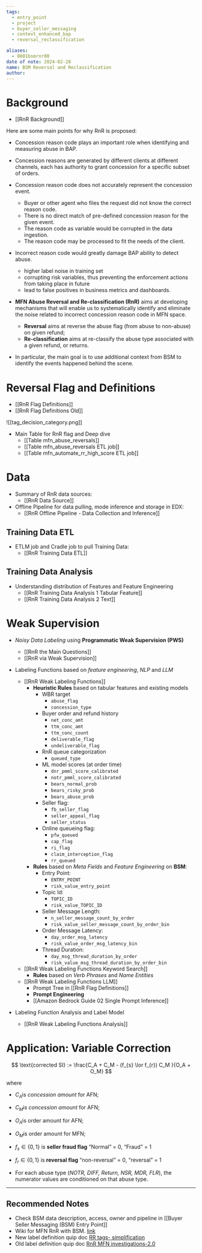```yaml
---
tags:
  - entry_point
  - project
  - buyer_seller_messaging
  - context_enhanced_bap
  - reversal_reclassification

aliases:
  - 0801bsmrnr00
date of note: 2024-02-28
name: BSM Reversal and Reclassification
author:
---
```

# Background

- [[RnR Background]]

Here are some main points for why RnR is proposed:

- Concession reason code plays an important role when identifying and measuring abuse in BAP. 
  
- Concession reasons are generated by different clients at different channels, each has authority to grant concession for a specific subset of orders. 
  
- Concession reason code does not accurately represent the concession event. 
	- Buyer or other agent who files the request did not know the correct reason code.
	- There is no direct match of pre-defined concession reason for the given event. 
	- The reason code as variable would be corrupted in the data ingestion.
	- The reason code may be processed to fit the needs of the client. 
	  
- Incorrect reason code would greatly damage BAP ability to detect abuse.
	- higher label noise in training set
	- corrupting risk variables, thus preventing the enforcement actions from taking place in future
	- lead to false positives in business metrics and dashboards.
	  
- **MFN Abuse Reversal and Re-classification (RnR)** aims at developing mechanisms that will enable us to systematically identify and eliminate the noise related to incorrect concession reason code in MFN space.
	- **Reversal** aims at reverse the abuse flag (from abuse to non-abuse) on given refund;
	- **Re-classification** aims at re-classify the abuse type associated with a given refund, or returns. 
	  
- In particular, the main goal is to use additional context from BSM to identify the events happened behind the scene. 

# Reversal Flag and Definitions

- [[RnR Flag Definitions]]
- [[RnR Flag Definitions Old]]

![[tag_decision_category.png]]
- Main Table for RnR flag and Deep dive
	- [[Table mfn_abuse_reversals]]
	- [[Table mfn_abuse_reversals ETL job]]
	- [[Table mfn_automate_rr_high_score ETL job]]

# Data

- Summary of RnR data sources:
	- [[RnR Data Source]]
- Offline Pipeline for data pulling, mode inference and storage in EDX:
	- [[RnR Offline Pipeline - Data Collection and Inference]]

## Training Data ETL

- ETLM job and Cradle job to pull Training Data:
	- [[RnR Training Data ETL]]

## Training Data Analysis

- Understanding distribution of Features and Feature Engineering
	- [[RnR Training Data Analysis 1 Tabular Feature]]
	- [[RnR Training Data Analysis 2 Text]]

# Weak Supervision

- *Noisy Data Labeling* using **Programmatic Weak Supervision (PWS)**
	- [[RnR the Main Questions]]
	- [[RnR via Weak Supervision]]
	  
- Labeling Functions based on *feature engineering*, *NLP* and *LLM*
	- [[RnR Weak Labeling Functions]]
		- **Heuristic Rules** based on tabular features and existing models
			- WBR target
				- `abuse_flag`
				- `concession_type`
			- Buyer order and refund history
				- `net_conc_amt`
				- `ttm_conc_amt`
				- `ttm_conc_count`
				- `deliverable_flag`
				- `undeliverable_flag`
			- RnR queue categorization
				- `queued_type`
			- ML model scores (at order time)
				- `dnr_pmml_score_calibrated`
				- `notr_pmml_score_calibrated`
				- `bears_normal_prob`
				- `bears_risky_prob`
				- `bears_abuse_prob`
			- Seller flag:
				- `fb_seller_flag`
				- `seller_appeal_flag`
				- `seller_status`
			- Online queueing flag:
				- `pfw_queued`
				- `cap_flag`
				- `ri_flag`
				- `claim_interception_flag`
				- `rr_queued`
		- **Rules** based on *Meta Fields* and *Feature Engineering* on **BSM**:
			- Entry Point:
				- `ENTRY_POINT`
				- `risk_value_entry_point`
			- Topic Id:
				- `TOPIC_ID`
				- `risk_value_TOPIC_ID`
			- Seller Message Length:
				- `n_seller_message_count_by_order`
				- `risk_value_seller_message_count_by_order_bin`
			- Order Message Latency:
				- `day_order_msg_latency`
				- `risk_value_order_msg_latency_bin`
			- Thread Duration:
				- `day_msg_thread_duration_by_order`
				- `risk_value_msg_thread_duration_by_order_bin`
	- [[RnR Weak Labeling Functions Keyword Search]]
		- **Rules** based on *Verb Phrases* and *Name Entities*
	- [[RnR Weak Labeling Functions LLM]]
		- Prompt Tree in [[RnR Flag Definitions]]
		- **Prompt Engineering**
		- [[Amazon Bedrock Guide 02 Single Prompt Inference]]
	  
- Labeling Function Analysis and Label Model
	- [[RnR Weak Labeling Functions Analysis]]



# Application: Variable Correction

$$
\text{corrected SI} := \frac{C_A + C_M - (f_{s} \lor f_{r}) C_M }{O_A + O_M}
$$

where  

- $C_A$​ is *concession amount* for AFN;
- $C_M$​ is *concession amount* for AFN;
- $O_A$​ is order amount for AFN;
- $O_M$​ is order amount for MFN; 
- $f_s​ \in \{0,1\}$ is **seller fraud flag** “Normal” = 0, “Fraud” = 1
- $f_r​ \in \{0,1\}$ is **reversal flag** “non-reversal” = 0, “reversal” = 1

- For each abuse type (*NOTR, DIFF, Return, NSR, MDR, FLR*), the numerator values are conditioned on that abuse type.


-----------
##  Recommended Notes

- Check BSM data description, access, owner and pipeline in [[Buyer Seller Messaging (BSM) Entry Point]]
- Wiki for MFN RnR with BSM. [link](https://w.amazon.com/bin/view/AbusePrevention/Abuse_ML/BuyerAbuse_BuyerSellerMessaging/reversal_reclassification/)
- New label definition quip doc [RR tags- simplification](https://quip-amazon.com/SxaXAFQUffjr/RR-tags-simplification)
- Old label definition quip doc [RnR MFN investigations-2.0](https://quip-amazon.com/DOtwATY2nloB/RR-Reversal-and-Reclassification-MFN-Investigations-20)